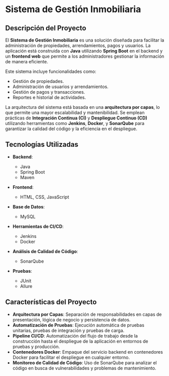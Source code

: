 # Sistema de Gestión Inmobiliaria

## Descripción del Proyecto

El **Sistema de Gestión Inmobiliaria** es una solución diseñada para facilitar la administración de propiedades, arrendamientos, pagos y usuarios. La aplicación está construida con **Java** utilizando **Spring Boot** en el backend y un **frontend web** que permite a los administradores gestionar la información de manera eficiente. 

Este sistema incluye funcionalidades como:
- Gestión de propiedades.
- Administración de usuarios y arrendamientos.
- Gestión de pagos y transacciones.
- Reportes e historial de actividades.

La arquitectura del sistema está basada en una **arquitectura por capas**, lo que permite una mayor escalabilidad y mantenibilidad. Se emplean prácticas de **Integración Continua (CI)** y **Despliegue Continuo (CD)** utilizando herramientas como **Jenkins**, **Docker**, y **SonarQube** para garantizar la calidad del código y la eficiencia en el despliegue.

## Tecnologías Utilizadas

- **Backend**: 
  - Java
  - Spring Boot
  - Maven
  
- **Frontend**: 
  - HTML, CSS, JavaScript
  
- **Base de Datos**: 
  - MySQL
  
- **Herramientas de CI/CD**:
  - Jenkins
  - Docker
  
- **Análisis de Calidad de Código**: 
  - SonarQube
  
- **Pruebas**:
  - JUnit
  - Allure
 
## Características del Proyecto

- **Arquitectura por Capas**: Separación de responsabilidades en capas de presentación, lógica de negocio y persistencia de datos.
- **Automatización de Pruebas**: Ejecución automática de pruebas unitarias, pruebas de integración y pruebas de carga.
- **Pipeline CI/CD**: Automatización del flujo de trabajo desde la construcción hasta el despliegue de la aplicación en entornos de pruebas y producción.
- **Contenedores Docker**: Empaque del servicio backend en contenedores Docker para facilitar el despliegue en cualquier entorno.
- **Monitoreo de Calidad de Código**: Uso de SonarQube para analizar el código en busca de vulnerabilidades y problemas de mantenimiento.
